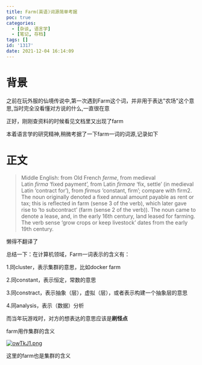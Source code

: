 ```yaml
---
title: Farm(英语)词源简单考据
poc: true
categories:
  - [杂谈, 语言学]
  - [笔记, 存档]
tags: []
id: '1317'
date: 2021-12-04 16:14:09
---
```


# 背景

之前在玩外服的仙境传说中,第一次遇到Farm这个词，并非用于表达"农场"这个意思,当时完全没看懂对方说的什么,一直很在意

正好，刚刚查资料的时候看见文档里又出现了farm

本着语言学的研究精神,稍微考据了一下farm一词的词源,记录如下

# 正文

> Middle English: from Old French _ferme_, from medieval Latin _firma_ ‘fixed payment’, from Latin _firmare_ ‘fix, settle’ (in medieval Latin ‘contract for’), from _firmus_ ‘constant, firm’; compare with firm2. The noun originally denoted a fixed annual amount payable as rent or tax; this is reflected in farm (sense 3 of the verb), which later gave rise to ‘to subcontract’ (farm (sense 2 of the verb)). The noun came to denote a lease, and, in the early 16th century, land leased for farming. The verb sense ‘grow crops or keep livestock’ dates from the early 19th century.

懒得不翻译了

总结一下：在计算机领域，Farm一词表示的含义有：

1.同cluster，表示集群的意思，比如docker farm

2.同constant，表示恒定，常数的意思

3.同constract，表示抽象（层），虚拟（层），或者表示构建一个抽象层的意思

4.同analysis，表示（数据）分析

而当年玩游戏时，对方的想表达的意思应该是**刷怪点**

farm用作集群的含义

[![owTkJ1.png](https://raw.githubusercontent.com/Valkierja/ALLPIC/main/img/202303181106185.png)](https://imgtu.com/i/owTkJ1)

这里的farm也是集群的含义